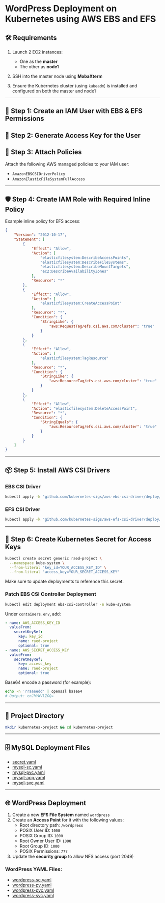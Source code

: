 # WordPress Deployment on Kubernetes using AWS EBS and EFS

## 🛠️ Requirements

1. Launch 2 EC2 instances:
   - One as the **master**
   - The other as **node1**

2. SSH into the master node using **MobaXterm**

3. Ensure the Kubernetes cluster (using `kubeadm`) is installed and configured on both the master and node1

---

## 🔐 Step 1: Create an IAM User with EBS & EFS Permissions

## 🔑 Step 2: Generate Access Key for the User

## 🎯 Step 3: Attach Policies

Attach the following AWS managed policies to your IAM user:
- `AmazonEBSCSIDriverPolicy`
- `AmazonElasticFileSystemFullAccess`

---

## 🛡️ Step 4: Create IAM Role with Required Inline Policy

Example inline policy for EFS access:

```json
{
    "Version": "2012-10-17",
    "Statement": [
        {
            "Effect": "Allow",
            "Action": [
                "elasticfilesystem:DescribeAccessPoints",
                "elasticfilesystem:DescribeFileSystems",
                "elasticfilesystem:DescribeMountTargets",
                "ec2:DescribeAvailabilityZones"
            ],
            "Resource": "*"
        },
        {
            "Effect": "Allow",
            "Action": [
                "elasticfilesystem:CreateAccessPoint"
            ],
            "Resource": "*",
            "Condition": {
                "StringLike": {
                    "aws:RequestTag/efs.csi.aws.com/cluster": "true"
                }
            }
        },
        {
            "Effect": "Allow",
            "Action": [
                "elasticfilesystem:TagResource"
            ],
            "Resource": "*",
            "Condition": {
                "StringLike": {
                    "aws:ResourceTag/efs.csi.aws.com/cluster": "true"
                }
            }
        },
        {
            "Effect": "Allow",
            "Action": "elasticfilesystem:DeleteAccessPoint",
            "Resource": "*",
            "Condition": {
                "StringEquals": {
                    "aws:ResourceTag/efs.csi.aws.com/cluster": "true"
                }
            }
        }
    ]
}
```

---

## 📦 Step 5: Install AWS CSI Drivers

### EBS CSI Driver

```bash
kubectl apply -k "github.com/kubernetes-sigs/aws-ebs-csi-driver/deploy/kubernetes/overlays/stable/ecr/?ref=release-1.26"
```

### EFS CSI Driver

```bash
kubectl apply -k "github.com/kubernetes-sigs/aws-efs-csi-driver/deploy/kubernetes/overlays/stable/ecr/?ref=release-1.7"
```

---

## 🔐 Step 6: Create Kubernetes Secret for Access Keys

```bash
kubectl create secret generic raed-project \
  --namespace kube-system \
  --from-literal "key_id=YOUR_ACCESS_KEY_ID" \
  --from-literal "access_key=YOUR_SECRET_ACCESS_KEY"
```

Make sure to update deployments to reference this secret.

### Patch EBS CSI Controller Deployment

```bash
kubectl edit deployment ebs-csi-controller -n kube-system
```

Under `containers.env`, add:

```yaml
- name: AWS_ACCESS_KEY_ID
  valueFrom:
    secretKeyRef:
      key: key_id
      name: raed-project
      optional: true
- name: AWS_SECRET_ACCESS_KEY
  valueFrom:
    secretKeyRef:
      key: access_key
      name: raed-project
      optional: true
```

Base64 encode a password (for example):

```bash
echo -n 'rraaeedd' | openssl base64
# Output: cnJhYWVlZGQ=
```

---

## 📁 Project Directory

```bash
mkdir kubernetes-project && cd kubernetes-project
```

---

## 🗄️ MySQL Deployment Files

- [secret.yaml](./Yaml-Files/secret.yaml)
- [mysql-sc.yaml](./Yaml-Files/mysql-sc.yaml)
- [mysql-pvc.yaml](./Yaml-Files/mysql-pvc.yaml)
- [mysql-app.yaml](./Yaml-Files/mysql-app.yaml)
- [mysql-svc.yaml](./Yaml-Files/mysql-svc.yaml)

---

## 🌐 WordPress Deployment

1. Create a new **EFS File System** named `wordpress`
2. Create an **Access Point** for it with the following values:
   - Root directory path: `/wordpress`
   - POSIX User ID: `1000`
   - POSIX Group ID: `1000`
   - Root Owner User ID: `1000`
   - Root Group ID: `1000`
   - POSIX Permissions: `777`
3. Update the **security group** to allow NFS access (port 2049)

### WordPress YAML Files:

- [wordpress-sc.yaml](./Yaml-Files/wordpress-sc.yaml)
- [wordpress-pv.yaml](./Yaml-Files/wordpress-pv.yaml)
- [wordpress-pvc.yaml](./Yaml-Files/wordpress-pvc.yaml)
- [wordpress-svc.yaml](./Yaml-Files/wordpress-svc.yaml)


